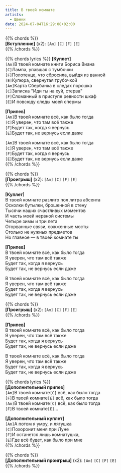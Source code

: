 ```yaml
---
title: В твоей комнате
artists: 
  - Щенки
date: 2024-07-04T16:29:08+02:00
---
```


{{% chords %}}  
**[Вступление]** (х2): `[Am]` `[C]` `[F]` `[E]`  
{{% /chords %}}

{{% chords lyrics %}}
**[Куплет]**  
`[Am]`В твоей комнате книги Бориса Виана  
`[C]`Лампа, упавшая с тумбочки  
`[F]`Полотенце, что сбросила, выйдя из ванной  
`[E]`Купюра, свернутая трубочкой  
`[Am]`Карта Сбербанка в следах порошка  
`[C]`Записка "Иди ты на хуй, стерва"  
`[F]`Сломанный в приступе ревности шкаф  
`[E]`И повсюду следы моей спермы  

**[Припев]**  
`[Am]`В твоей комнате всё, как было тогда  
`[C]`Я уверен, что там всё также  
`[F]`Будет так, когда я вернусь  
`[E]`Будет так, не вернусь если даже  

`[Am]`В твоей комнате всё, как было тогда  
`[C]`Я уверен, что там всё также  
`[F]`Будет так, когда я вернусь  
`[E]`Будет так, не вернусь если даже  
{{% /chords %}}

{{% chords %}}  
**[Проигрыш]** (x2): `[Am]` `[C]` `[F]` `[E]`  
{{% /chords %}}  

**[Куплет]**  
В твоей комнате разлито пол литра абсента  
Осколки бутылки, брошенной в стену  
Тысячи наших счастливых моментов  
И часть моей нервной системы  
Четыре зимы и три лета  
Оторванные связи, сожженные мосты  
Столько не нужных предметов  
Но главное — в твоей комнате ты  

**[Припев]**  
В твоей комнате всё, как было тогда  
Я уверен, что там всё также  
Будет так, когда я вернусь  
Будет так, не вернусь если даже  

В твоей комнате всё, как было тогда  
Я уверен, что там всё также  
Будет так, когда я вернусь  
Будет так, не вернусь если даже

{{% chords %}}  
**[Проигрыш]** (x2): `[Am]` `[C]` `[F]` `[E]`  
{{% /chords %}}  

**[Припев]**  
В твоей комнате всё, как было тогда  
Я уверен, что там всё также  
Будет так, когда я вернусь  
Будет так, не вернусь если даже  

В твоей комнате всё, как было тогда  
Я уверен, что там всё также  
Будет так, когда я вернусь  
Будет так, не вернусь если даже  

{{% chords lyrics %}}  
**[Дополнительный припев]**  
`[Am]`В твоей комнате`[C]` всё, как было тогда  
`[F]`В твоей комнате`[E]` всё, как было тогда  
`[Am]`В твоей комнате`[C]` всё, как было тогда  
`[F]`В твоей комнате`[E]`...  

**[Дополнительный куплет]**  
`[Am]`А потом я умру, и лягушка  
`[C]`Похоронит меня при Луне  
`[F]`И останется лишь комнатушка,  
`[E]`Где всё будет, как было при мне  
{{% /chords %}}  

{{% chords %}}  
**[Дополнительный проигрыш]** (x2): `[Am]` `[C]` `[F]` `[E]`  
{{% /chords %}}  
